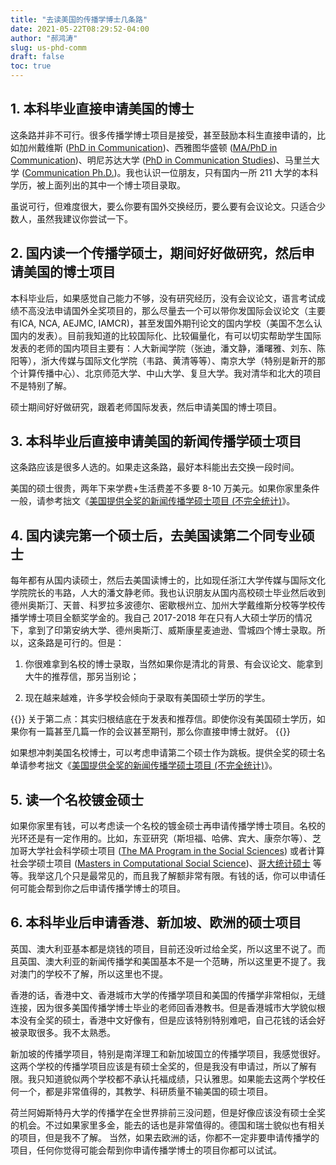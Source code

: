 ```yaml
---
title: "去读美国的传播学博士几条路"
date: 2021-05-22T08:29:52-04:00
author: "郝鸿涛"
slug: us-phd-comm
draft: false
toc: true
---
```

## 1. 本科毕业直接申请美国的博士

这条路并非不可行。很多传播学博士项目是接受，甚至鼓励本科生直接申请的，比如加州戴维斯 ([PhD in Communication](https://communication.ucdavis.edu/graduate/program/doctoral-program/grad-phd-prog-intro))、西雅图华盛顿 ([MA/PhD in Communication](https://com.uw.edu/graduate/ma-phd/ma-phd-overview/))、明尼苏达大学 ([PhD in Communication Studies](https://cla.umn.edu/comm-studies/phd-communication-studies))、马里兰大学 ([Communication Ph.D.](https://communication.umd.edu/academics/graduate/PHD))。我也认识一位朋友，只有国内一所 211 大学的本科学历，被上面列出的其中一个博士项目录取。

虽说可行，但难度很大，要么你要有国外交换经历，要么要有会议论文。只适合少数人，虽然我建议你尝试一下。

## 2. 国内读一个传播学硕士，期间好好做研究，然后申请美国的博士项目

本科毕业后，如果感觉自己能力不够，没有研究经历，没有会议论文，语言考试成绩不高没法申请国外全奖项目的，那么尽量去一个可以带你发国际会议论文（主要有ICA, NCA, AEJMC, IAMCR)，甚至发国外期刊论文的国内学校（美国不怎么认国内的发表）。目前我知道的比较国际化、比较偏量化，有可以切实帮助学生国际发表的老师的国内项目主要有：人大新闻学院（张迪，潘文静，潘曙雅、刘东、陈阳等），浙大传媒与国际文化学院（韦路、黄清等等）、南京大学（特别是新开的那个计算传播中心）、北京师范大学、中山大学、复旦大学。我对清华和北大的项目不是特别了解。

硕士期间好好做研究，跟着老师国际发表，然后申请美国的博士项目。

## 3. 本科毕业后直接申请美国的新闻传播学硕士项目

这条路应该是很多人选的。如果走这条路，最好本科能出去交换一段时间。

美国的硕士很贵，两年下来学费+生活费差不多要 8-10 万美元。如果你家里条件一般，请参考拙文《[美国提供全奖的新闻传播学硕士项目 (不完全统计)]((https://hongtaoh.com/cn/2020/02/01/us-comm-ma/))》。

## 4. 国内读完第一个硕士后，去美国读第二个同专业硕士

每年都有从国内读硕士，然后去美国读博士的，比如现任浙江大学传媒与国际文化学院院长的韦路，人大的潘文静老师。我也认识朋友从国内高校硕士毕业然后收到德州奥斯汀、天普、科罗拉多波德尔、密歇根州立、加州大学戴维斯分校等学校传播学博士项目全额奖学金的。我自己 2017-2018 年在只有人大硕士学历的情况下，拿到了印第安纳大学、德州奥斯汀、威斯康星麦迪逊、雪城四个博士录取。所以，这条路是可行的。但是：

  1. 你很难拿到名校的博士录取，当然如果你是清北的背景、有会议论文、能拿到大牛的推荐信，那另当别论；

  2. 现在越来越难，许多学校会倾向于录取有美国硕士学历的学生。

{{<block class="warning">}}
关于第二点：其实归根结底在于发表和推荐信。即使你没有美国硕士学历，如果你有一篇甚至几篇一作的会议甚至期刊，那么你直接申博士就好。
{{<end>}}

如果想冲刺美国名校博士，可以考虑申请第二个硕士作为跳板。提供全奖的硕士名单请参考拙文《[美国提供全奖的新闻传播学硕士项目 (不完全统计)]((https://hongtaoh.com/cn/2020/02/01/us-comm-ma/))》。

## 5. 读一个名校镀金硕士

如果你家里有钱，可以考虑读一个名校的镀金硕士再申请传播学博士项目。名校的光环还是有一定作用的。比如，东亚研究（斯坦福、哈佛、宾大、康奈尔等）、芝加哥大学社会科学硕士项目 ([The MA Program in the Social Sciences](https://mapss.uchicago.edu/)) 或者计算社会学硕士项目 ([Masters in Computational Social Science](https://macss.uchicago.edu/))、[哥大统计硕士](https://stat.columbia.edu/ma-programs/) 等等。我举这几个只是最常见的，而且我了解额非常有限。有钱的话，你可以申请任何可能会帮到你之后申请传播学博士的项目。

## 6. 本科毕业后申请香港、新加坡、欧洲的硕士项目

英国、澳大利亚基本都是烧钱的项目，目前还没听过给全奖，所以这里不说了。而且英国、澳大利亚的新闻传播学和美国基本不是一个范畴，所以这里更不提了。我对澳门的学校不了解，所以这里也不提。

香港的话，香港中文、香港城市大学的传播学项目和美国的传播学非常相似，无缝连接，因为很多美国传播学博士毕业的老师回香港教书。但是香港城市大学貌似根本没有全奖的硕士，香港中文好像有，但是应该特别特别难吧，自己花钱的话会好被录取很多。我不太熟悉。

新加坡的传播学项目，特别是南洋理工和新加坡国立的传播学项目，我感觉很好。这两个学校的传播学项目应该是有硕士全奖的，但是我没有申请过，所以了解有限。我只知道貌似两个学校都不承认托福成绩，只认雅思。如果能去这两个学校任何一个，都是非常值得的，其教学、科研质量不输美国的硕士项目。

荷兰阿姆斯特丹大学的传播学在全世界排前三没问题，但是好像应该没有硕士全奖的机会。不过如果家里多金，能去的话也是非常值得的。德国和瑞士貌似也有相关的项目，但是我不了解。 当然，如果去欧洲的话，你都不一定非要申请传播学的项目，任何你觉得可能会帮到你申请传播学博士的项目你都可以试试。